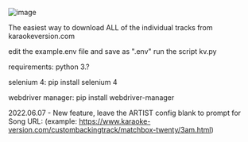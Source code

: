 ![image](https://user-images.githubusercontent.com/5192019/172959006-bb355296-781c-4b34-9230-f99e78eabdbf.png)


The easiest way to download ALL of the individual tracks from karaokeversion.com


edit the example.env file and save as ".env"
run the script kv.py

requirements:
python 3.?

selenium 4:
pip install selenium 4

webdriver manager:
pip install webdriver-manager

2022.06.07 - New feature, leave the ARTIST config blank to prompt for Song URL: (example: https://www.karaoke-version.com/custombackingtrack/matchbox-twenty/3am.html)
